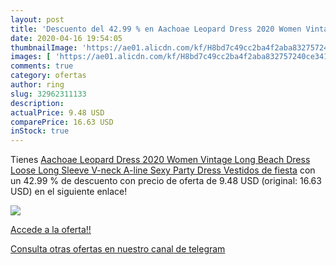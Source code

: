 ```yaml
---
layout: post
title: 'Descuento del 42.99 % en Aachoae Leopard Dress 2020 Women Vintage'
date: 2020-04-16 19:54:05
thumbnailImage: 'https://ae01.alicdn.com/kf/H8bd7c49cc2ba4f2aba832757240ce341M/Aachoae-Leopard-Dress-2020-Women-Vintage-Long-Beach-Dress-Loose-Long-Sleeve-V-neck-A-line.jpg_350x350._SL200_.jpg'
images: [ 'https://ae01.alicdn.com/kf/H8bd7c49cc2ba4f2aba832757240ce341M/Aachoae-Leopard-Dress-2020-Women-Vintage-Long-Beach-Dress-Loose-Long-Sleeve-V-neck-A-line.jpg_350x350._SL200_.jpg' ]
comments: true
category: ofertas
author: ring
slug: 32962311133
description:
actualPrice: 9.48 USD
comparePrice: 16.63 USD
inStock: true
---
```


Tienes [Aachoae Leopard Dress 2020 Women Vintage Long Beach Dress Loose Long Sleeve V-neck A-line Sexy Party Dress Vestidos de fiesta](https://www.amazon.com/dp/32962311133/?tag=redken08-20) con un 42.99 % de descuento con precio de oferta de 9.48 USD (original: 16.63 USD) en el siguiente enlace!

[![](https://ae01.alicdn.com/kf/H8bd7c49cc2ba4f2aba832757240ce341M/Aachoae-Leopard-Dress-2020-Women-Vintage-Long-Beach-Dress-Loose-Long-Sleeve-V-neck-A-line.jpg_350x350._SL200_.jpg)](https://www.amazon.com/dp/32962311133/?tag=redken08-20)

[Accede a la oferta!!](https://www.amazon.com/dp/32962311133/?tag=redken08-20)

[Consulta otras ofertas en nuestro canal de telegram](https://t.me/s/ofertas25)
